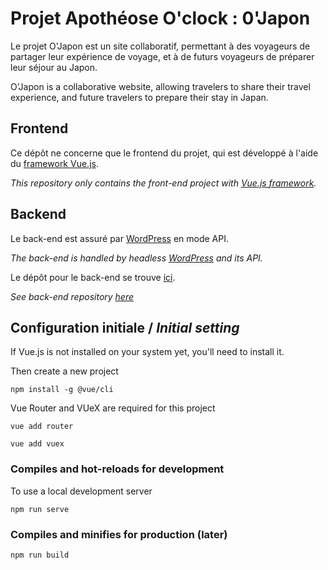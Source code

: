 # Projet Apothéose O'clock : 0'Japon

Le projet O'Japon est un site collaboratif, permettant à des voyageurs de partager leur expérience de voyage, et à de futurs voyageurs de préparer leur séjour au Japon.

O'Japon is a collaborative website, allowing travelers to share their travel experience, and future travelers to prepare their stay in Japan.

## Frontend

Ce dépôt ne concerne que le frontend du projet, qui est développé à l'aide du [framework Vue.js](https://vuejs.org/).

_This repository only contains the front-end project with [Vue.js framework](https://vuejs.org/)._

## Backend

Le back-end est assuré par [WordPress](https://wordpress.org/) en mode API.

_The back-end is handled by headless [WordPress](https://wordpress.org/) and its API._

Le dépôt pour le back-end se trouve [ici](https://github.com/AurelieCuignet/o-japon-back).

_See back-end repository [here](https://github.com/AurelieCuignet/o-japon-back)_

## Configuration initiale / _Initial setting_

If Vue.js is not installed on your system yet, you'll need to install it.

Then create a new project

```
npm install -g @vue/cli
```

Vue Router and VUeX are required for this project

```
vue add router

vue add vuex
```

### Compiles and hot-reloads for development

To use a local development server

```
npm run serve
```

### Compiles and minifies for production (later)
```
npm run build
```
